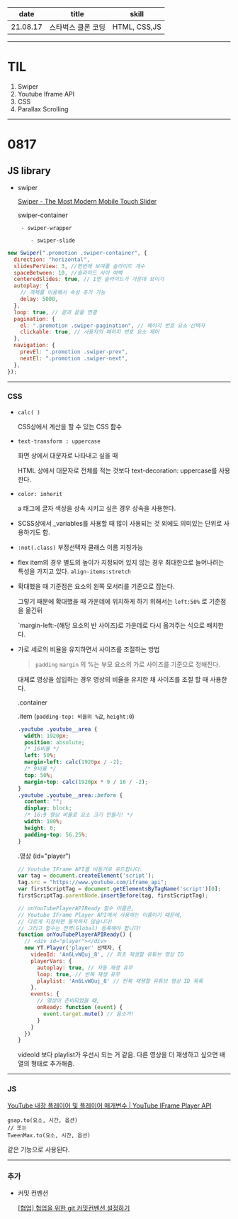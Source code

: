 |   date   |       title        |    skill     |
| :------: | :----------------: | :----------: |
| 21.08.17 | 스타벅스 클론 코딩 | HTML, CSS,JS |

---

# TIL

1. Swiper
2. Youtube Iframe API
3. CSS
4. Parallax Scrolling

---

# 0817

## JS library

- swiper

    [Swiper - The Most Modern Mobile Touch Slider](https://swiperjs.com/)

    swiper-container

       - swiper-wrapper

          - swiper-slide

```jsx
new Swiper(".promotion .swiper-container", {
  direction: "horizontal",
  slidesPerView: 3, //한번에 보여줄 슬라이드 개수
  spaceBetween: 10, //슬라이드 사이 여백
  centeredSlides: true, // 1번 슬라이드가 가운데 보이기
  autoplay: {
    // 객체를 이용해서 속성 추가 가능
    delay: 5000,
  },
  loop: true, // 끝과 끝을 연결
  pagination: {
    el: ".promotion .swiper-pagination", // 페이지 번호 요소 선택자
    clickable: true, // 사용자의 페이지 번호 요소 제어
  },
  navigation: {
    prevEl: ".promotion .swiper-prev",
    nextEl: ".promotion .swiper-next",
  },
});
```

---

### CSS

- `calc( )`

    CSS상에서 계산을 할 수 있는 CSS 함수

- `text-transform : uppercase`

    화면 상에서 대문자로 나타내고 싶을 때

    HTML 상에서 대문자로 전체를 적는 것보다 text-decoration: uppercase를 사용한다.

- `color: inherit`

    a 태그에 글자 색상을 상속 시키고 싶은 경우 상속을 사용한다.

- SCSS상에서 _variables를 사용할 때 많이 사용되는 것 외에도 의미있는 단위로 사용하기도 함.

- `:not(.class)` 부정선택자 클래스 이름 지칭가능

- flex item의 경우 별도의 높이가 지정되어 있지 않는 경우 최대한으로 늘어나려는 특성을 가지고 있다. `align-items:stretch`

- 확대했을 때 기준점은 요소의 왼쪽 모서리를 기준으로 잡는다.

    그렇기 때문에 확대했을 때 가운데에 위치하게 하기 위해서는 `left:50%` 로 기준점을 옮긴뒤

    `margin-left:-(해당 요소의 반 사이즈)로 가운데로 다시 옮겨주는 식으로 배치한다.

- 가로 세로의 비율을 유지하면서 사이즈를 조절하는 방법

    > `padding` `margin` 의 %는 부모 요소의 가로 사이즈를 기준으로 정해진다.

    대체로 영상을 삽입하는 경우 영상의 비율을 유지한 채 사이즈를 조절 할 때 사용한다.

    .container

    .item (`padding-top: 비율의 %값`, `height:0`)

    ```css
    .youtube .youtube__area {
      width: 1920px;
      position: absolute;
      /* 16비율 */
      left: 50%;
      margin-left: calc(1920px / -2);
      /* 9비율 */
      top: 50%;
      margin-top: calc(1920px * 9 / 16 / -2);
    }
    .youtube .youtube__area::before {
      content: "";
      display: block;
      /* 16:9 영상 비율로 요소 크기 만들기! */
      width: 100%;
      height: 0;
      padding-top: 56.25%;
    }
    ```

    .영상 (id="player")

    ```jsx
    // Youtube IFrame API를 비동기로 로드합니다.
    var tag = document.createElement('script');
    tag.src = "https://www.youtube.com/iframe_api";
    var firstScriptTag = document.getElementsByTagName('script')[0];
    firstScriptTag.parentNode.insertBefore(tag, firstScriptTag);

    // onYouTubePlayerAPIReady 함수 이름은,
    // Youtube IFrame Player API에서 사용하는 이름이기 때문에,
    // 다르게 지정하면 동작하지 않습니다!
    // 그리고 함수는 전역(Global) 등록해야 합니다!
    function onYouTubePlayerAPIReady() {
      // <div id="player"></div>
      new YT.Player('player' 선택자, {
        videoId: 'An6LvWQuj_8', // 최초 재생할 유튜브 영상 ID
        playerVars: {
          autoplay: true, // 자동 재생 유무
          loop: true, // 반복 재생 유무
          playlist: 'An6LvWQuj_8' // 반복 재생할 유튜브 영상 ID 목록
        },
        events: {
          // 영상이 준비되었을 때,
          onReady: function (event) {
            event.target.mute() // 음소거!
          }
        }
      })
    }
    ```

    videoId 보다 playlist가 우선시 되는 거 같음. 다른 영상을 더 재생하고 싶으면 배열의 형태로 추가해줌.

---

### JS

[YouTube 내장 플레이어 및 플레이어 매개변수 | YouTube IFrame Player API](https://developers.google.com/youtube/player_parameters.html?playerVersion=HTML5&hl=ko#Parameters)

```
gsap.to(요소, 시간, 옵션)
// 또는
TweenMax.to(요소, 시간, 옵션)
```

같은 기능으로 사용된다.

---

### 추가

- 커밋 컨벤션

    [[협업] 협업을 위한 git 커밋컨벤션 설정하기](https://overcome-the-limits.tistory.com/entry/%ED%98%91%EC%97%85-%ED%98%91%EC%97%85%EC%9D%84-%EC%9C%84%ED%95%9C-%EA%B8%B0%EB%B3%B8%EC%A0%81%EC%9D%B8-git-%EC%BB%A4%EB%B0%8B%EC%BB%A8%EB%B2%A4%EC%85%98-%EC%84%A4%EC%A0%95%ED%95%98%EA%B8%B0)
